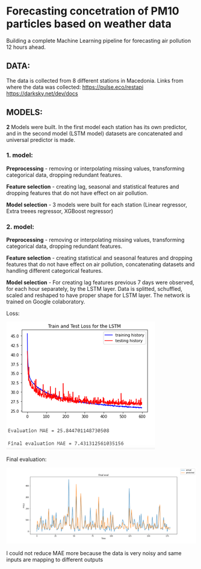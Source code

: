 # Forecasting concetration of PM10 particles based on weather data
Building a complete Machine Learning pipeline for forecasting air pollution 12 hours ahead.
## DATA:
The data is collected from 8 different stations in Macedonia.
Links from where the data was collected:
https://pulse.eco/restapi
https://darksky.net/dev/docs
## MODELS: 
**2** Models were built. In the first model each station has its own predictor, and in the second model (LSTM model) datasets are concatenated and universal predictor is made.
### 1. model:
**Preprocessing** - removing or interpolating missing values, transforming categorical data, dropping redundant features.

**Feature selection** - creating lag, seasonal and statistical features and dropping features that do not have effect on air pollution.

**Model selection** - 3 models were built for each station (Linear regressor, Extra treees regressor, XGBoost regressor)
### 2. model:
**Preprocessing** - removing or interpolating missing values, transforming categorical data, dropping redundant features.

**Feature selection** - creating statistical and seasonal features and dropping features that do not have effect on air pollution, 
concatenating datasets and handling different categorical features.

**Model selection** - For creating lag features previous 7 days were observed, for each hour separately, by the LSTM layer. Data is splitted, schuffled, scaled and reshaped to have proper shape for LSTM layer. The network is trained on Google colaboratory.

Loss:

![Loss](https://github.com/Data-Science-kosta/Forecasting-air-pollution-LSTM-model-and-Regression-trees-model/blob/master/data/model%20selected%20LSTM/plots/Loss.png)

Final evaluation:

![Loss](https://github.com/Data-Science-kosta/Forecasting-air-pollution-LSTM-model-and-Regression-trees-model/blob/master/data/model%20selected%20LSTM/plots/Final%20eval.png)

I could not reduce MAE more because the data is very noisy and same inputs are mapping to different outputs

